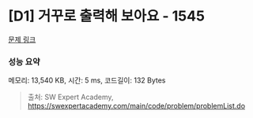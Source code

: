 # [D1] 거꾸로 출력해 보아요 - 1545 

[문제 링크](https://swexpertacademy.com/main/code/problem/problemDetail.do?contestProbId=AV2gbY0qAAQBBAS0) 

### 성능 요약

메모리: 13,540 KB, 시간: 5 ms, 코드길이: 132 Bytes



> 출처: SW Expert Academy, https://swexpertacademy.com/main/code/problem/problemList.do